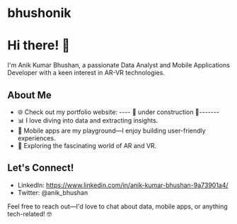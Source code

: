 # bhushonik

# Hi there! 👋

I'm Anik Kumar Bhushan, a passionate Data Analyst and Mobile Applications Developer with a keen interest in AR-VR technologies.

## About Me

- 🌐 Check out my portfolio website: ---- 🚧 under construction 🚧-------
- 📊 I love diving into data and extracting insights.
- 📱 Mobile apps are my playground—I enjoy building user-friendly experiences.
- 🚀 Exploring the fascinating world of AR and VR.

## Let's Connect!

- LinkedIn: https://www.linkedin.com/in/anik-kumar-bhushan-9a73901a4/
- Twitter: @anik_bhushan

Feel free to reach out—I'd love to chat about data, mobile apps, or anything tech-related! 🤓
